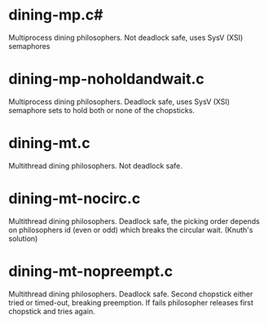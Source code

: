 # dining-mp.c#

Multiprocess dining philosophers. Not deadlock safe, uses SysV (XSI) semaphores

# dining-mp-noholdandwait.c #

Multiprocess dining philosophers. Deadlock safe, uses SysV (XSI) semaphore sets
to hold both or none of the chopsticks.


# dining-mt.c #

Multithread dining philosophers. Not deadlock safe.


# dining-mt-nocirc.c #

Multithread dining philosophers. Deadlock safe, the picking order  depends on
philosophers id (even or odd) which breaks the circular wait. (Knuth's solution)

# dining-mt-nopreempt.c #
Multithread dining philosophers. Deadlock safe. Second chopstick either tried
or timed-out, breaking preemption. If fails philosopher releases first chopstick
and tries again.

